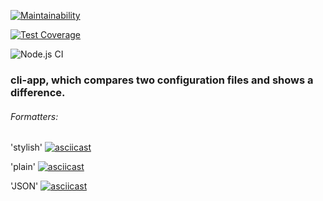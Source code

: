 [![Maintainability](https://api.codeclimate.com/v1/badges/e94429aa692d6f5e8c5b/maintainability)](https://codeclimate.com/github/rinamint/project-lvl2/maintainability)

[![Test Coverage](https://api.codeclimate.com/v1/badges/e94429aa692d6f5e8c5b/test_coverage)](https://codeclimate.com/github/rinamint/project-lvl2/test_coverage)

![Node.js CI](https://github.com/rinamint/project-lvl2/workflows/Node.js%20CI/badge.svg)
### cli-app, which compares two configuration files and shows a difference.

###### Formatters: 

'stylish'
[![asciicast](https://asciinema.org/a/EXyhBy3ztwDwaaZVY9PPh5IkN.svg)](https://asciinema.org/a/EXyhBy3ztwDwaaZVY9PPh5IkN)

'plain'
[![asciicast](https://asciinema.org/a/AY5wVZrnv2jktxX2xPVugrMbp.svg)](https://asciinema.org/a/AY5wVZrnv2jktxX2xPVugrMbp)

'JSON'
[![asciicast](https://asciinema.org/a/hTapTpseQ4lI8D6F9bVOSnelM.svg)](https://asciinema.org/a/hTapTpseQ4lI8D6F9bVOSnelM)
